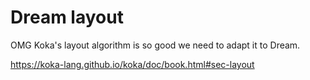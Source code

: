 # Dream layout

OMG Koka's layout algorithm is so good we need to adapt it to Dream.

https://koka-lang.github.io/koka/doc/book.html#sec-layout
